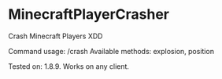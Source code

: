 # MinecraftPlayerCrasher
Crash Minecraft Players XDD

Command usage: /crash <player> <method>
Available methods: explosion, position

Tested on: 1.8.9. Works on any client.
